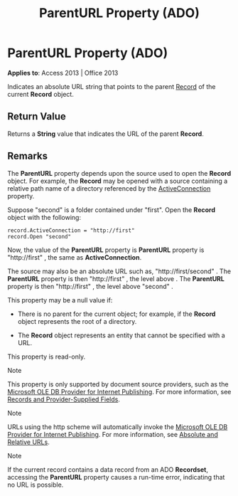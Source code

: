 ﻿---
title: ParentURL Property (ADO)
TOCTitle: ParentURL Property (ADO)
ms:assetid: ec7ec476-6f9e-8486-fe02-74995975df5c
ms:mtpsurl: https://msdn.microsoft.com/en-us/library/JJ250200(v=office.15)
ms:contentKeyID: 48548517
ms.date: 09/18/2015
mtps_version: v=office.15
---

# ParentURL Property (ADO)


**Applies to**: Access 2013 | Office 2013

Indicates an absolute URL string that points to the parent [Record](record-object-ado.md) of the current **Record** object.

## Return Value

Returns a **String** value that indicates the URL of the parent **Record**.

## Remarks

The **ParentURL** property depends upon the source used to open the **Record** object. For example, the **Record** may be opened with a source containing a relative path name of a directory referenced by the [ActiveConnection](activeconnection-property-ado.md) property.

Suppose "second" is a folder contained under "first". Open the **Record** object with the following:

    record.ActiveConnection = "http://first"
    record.Open "second"

Now, the value of the **ParentURL** property is **ParentURL** property is "http://first" , the same as **ActiveConnection**.

The source may also be an absolute URL such as, "http://first/second" . The **ParentURL** property is then "http://first" , the level above . The **ParentURL** property is then "http://first" , the level above "second" .

This property may be a null value if:

  - There is no parent for the current object; for example, if the **Record** object represents the root of a directory.

  - The **Record** object represents an entity that cannot be specified with a URL.

This property is read-only.


> [!NOTE]
> <P>This property is only supported by document source providers, such as the <A href="microsoft-ole-db-provider-for-internet-publishing.md">Microsoft OLE DB Provider for Internet Publishing</A>. For more information, see <A href="records-and-provider-supplied-fields.md">Records and Provider-Supplied Fields</A>.</P>




> [!NOTE]
> <P>URLs using the http scheme will automatically invoke the <A href="microsoft-ole-db-provider-for-internet-publishing.md">Microsoft OLE DB Provider for Internet Publishing</A>. For more information, see <A href="absolute-and-relative-urls.md">Absolute and Relative URLs</A>.</P>




> [!NOTE]
> <P>If the current record contains a data record from an ADO <STRONG>Recordset</STRONG>, accessing the <STRONG>ParentURL</STRONG> property causes a run-time error, indicating that no URL is possible.</P>


